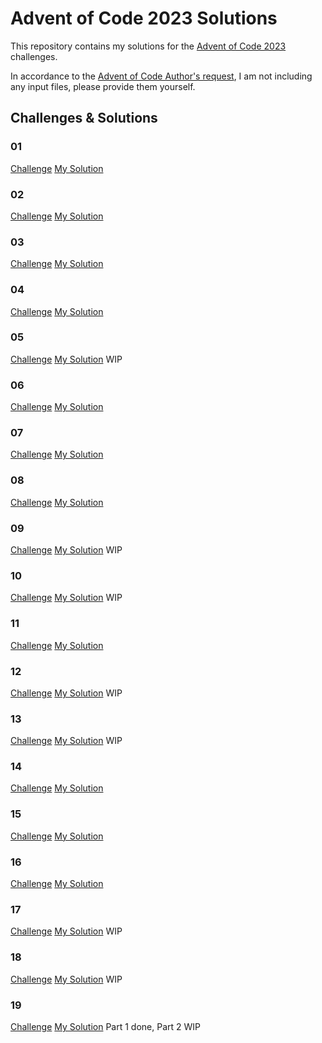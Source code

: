 # Advent of Code 2023 Solutions

This repository contains my solutions for the [Advent of Code 2023](https://adventofcode.com/2023) challenges.

In accordance to the [Advent of Code Author's request](https://adventofcode.com/2023/about),
I am not including any input files, please provide them yourself.

## Challenges & Solutions
### 01
[Challenge](https://adventofcode.com/2023/day/1)
[My Solution](AdventSolution01.cpp)

### 02
[Challenge](https://adventofcode.com/2023/day/2)
[My Solution](AdventSolution02.cpp)

### 03
[Challenge](https://adventofcode.com/2023/day/3)
[My Solution](AdventSolution03.cpp)

### 04
[Challenge](https://adventofcode.com/2023/day/4)
[My Solution](AdventSolution04.cpp)

### 05
[Challenge](https://adventofcode.com/2023/day/5)
[My Solution](AdventSolution05.cpp) WIP

### 06
[Challenge](https://adventofcode.com/2023/day/6)
[My Solution](AdventSolution06.cpp)

### 07
[Challenge](https://adventofcode.com/2023/day/7)
[My Solution](AdventSolution07.cpp)

### 08
[Challenge](https://adventofcode.com/2023/day/8)
[My Solution](AdventSolution08.cpp)

### 09
[Challenge](https://adventofcode.com/2023/day/9)
[My Solution](AdventSolution09.cpp) WIP

### 10
[Challenge](https://adventofcode.com/2023/day/10)
[My Solution](AdventSolution10.cpp) WIP

### 11
[Challenge](https://adventofcode.com/2023/day/11)
[My Solution](AdventSolution11.cpp)

### 12
[Challenge](https://adventofcode.com/2023/day/12)
[My Solution](AdventSolution12.cpp) WIP

### 13
[Challenge](https://adventofcode.com/2023/day/13)
[My Solution](AdventSolution13.cpp) WIP

### 14
[Challenge](https://adventofcode.com/2023/day/14)
[My Solution](AdventSolution14.cpp)

### 15
[Challenge](https://adventofcode.com/2023/day/15)
[My Solution](AdventSolution15.cpp)

### 16
[Challenge](https://adventofcode.com/2023/day/16)
[My Solution](AdventSolution16.cpp)

### 17
[Challenge](https://adventofcode.com/2023/day/17)
[My Solution](AdventSolution17.cpp) WIP

### 18
[Challenge](https://adventofcode.com/2023/day/18)
[My Solution](AdventSolution18.cpp) WIP

### 19
[Challenge](https://adventofcode.com/2023/day/19)
[My Solution](AdventSolution19.cpp) Part 1 done, Part 2 WIP
